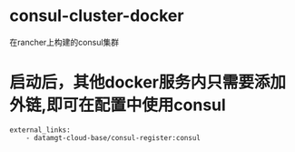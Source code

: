 # consul-cluster-docker
在rancher上构建的consul集群

# 启动后，其他docker服务内只需要添加外链,即可在配置中使用consul
```
external_links: 
    - datamgt-cloud-base/consul-register:consul
```
